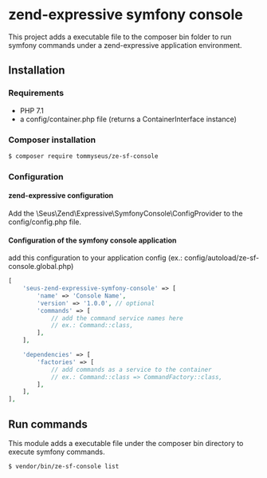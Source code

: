 # zend-expressive symfony console

This project adds a executable file to the composer bin folder to run symfony commands under a zend-expressive
application environment.

## Installation

### Requirements

- PHP 7.1
- a config/container.php file (returns a ContainerInterface instance)

### Composer installation

```bash
$ composer require tommyseus/ze-sf-console
```

### Configuration
#### zend-expressive configuration

Add the \Seus\Zend\Expressive\SymfonyConsole\ConfigProvider to the config/config.php file.

#### Configuration of the symfony console application

add this configuration to your application config (ex.: config/autoload/ze-sf-console.global.php)

```php
[
    'seus-zend-expressive-symfony-console' => [
        'name' => 'Console Name',
        'version' => '1.0.0', // optional
        'commands' => [
            // add the command service names here
            // ex.: Command::class,
        ],
    ],

    'dependencies' => [
        'factories' => [
            // add commands as a service to the container
            // ex.: Command::class => CommandFactory::class,
        ],
    ],
],
```

## Run commands

This module adds a executable file under the composer bin directory to execute symfony commands.

```bash
$ vendor/bin/ze-sf-console list
```
